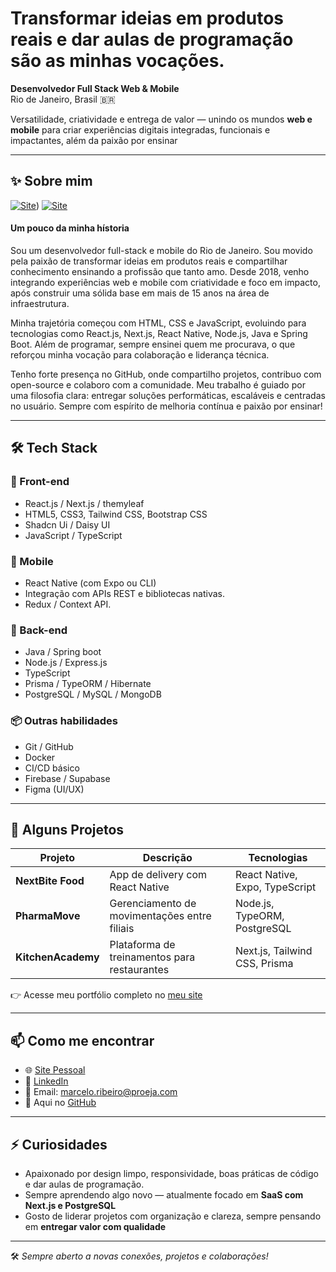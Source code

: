 # Transformar ideias em produtos reais e dar aulas de programação são as minhas vocações.

**Desenvolvedor Full Stack Web & Mobile**  
Rio de Janeiro, Brasil 🇧🇷  

Versatilidade, criatividade e entrega de valor — unindo os mundos **web e mobile** para criar experiências digitais integradas, funcionais e impactantes, além da paixão por ensinar

---

## ✨ Sobre mim

[![Site](https://img.shields.io/badge/website-000000?style=for-the-badge&logo=About.me&logoColor=white)](https://portifolio-nextjs-rosy.vercel.app/))
[![Site](https://img.shields.io/badge/Instagram-E4405F?style=for-the-badge&logo=instagram&logoColor=white)](https://www.instagram.com/marcelo.ribeiro.dev/)

#### Um pouco da minha hístoria

Sou um desenvolvedor full-stack e mobile do Rio de Janeiro. Sou movido pela paixão de transformar ideias em produtos reais e compartilhar conhecimento ensinando a profissão que tanto amo. Desde 2018, venho integrando experiências web e mobile com criatividade e foco em impacto, após construir uma sólida base em mais de 15 anos na área de infraestrutura.

Minha trajetória começou com HTML, CSS e JavaScript, evoluindo para tecnologias como React.js, Next.js, React Native, Node.js, Java e Spring Boot. Além de programar, sempre ensinei quem me procurava, o que reforçou minha vocação para colaboração e liderança 
técnica.

Tenho forte presença no GitHub, onde compartilho projetos, contribuo com open-source e colaboro com a comunidade. Meu trabalho é guiado por uma filosofia clara: entregar soluções performáticas, escaláveis e centradas no usuário. Sempre com espírito de melhoria contínua e paixão por ensinar! 

---

## 🛠️ Tech Stack

### 🚀 Front-end
- React.js / Next.js  / themyleaf
- HTML5, CSS3, Tailwind CSS, Bootstrap CSS
- Shadcn Ui / Daisy UI
- JavaScript / TypeScript  

### 📱 Mobile
- React Native (com Expo ou CLI)  
- Integração com APIs REST e bibliotecas nativas.
- Redux / Context API.  

### 🧠 Back-end
- Java / Spring boot
- Node.js / Express.js  
- TypeScript  
- Prisma / TypeORM / Hibernate
- PostgreSQL / MySQL  / MongoDB

### 📦 Outras habilidades
- Git / GitHub  
- Docker  
- CI/CD básico  
- Firebase / Supabase
- Figma (UI/UX)

---

## 📌 Alguns Projetos

| Projeto | Descrição | Tecnologias |
|--------|------------|-------------|
| **NextBite Food** | App de delivery com React Native | React Native, Expo, TypeScript |
| **PharmaMove** | Gerenciamento de movimentações entre filiais | Node.js, TypeORM, PostgreSQL |
| **KitchenAcademy** | Plataforma de treinamentos para restaurantes | Next.js, Tailwind CSS, Prisma |

👉 Acesse meu portfólio completo no [meu site](https://portifolio-nextjs-rosy.vercel.app/)  

---

## 📫 Como me encontrar

- 🌐 [Site Pessoal](https://portifolio-nextjs-rosy.vercel.app/)  
- 💼 [LinkedIn](https://www.linkedin.com/in/marcelo-ribeiro-fullstack/)  
- 📧 Email: marcelo.ribeiro@proeja.com  
- 🐙 Aqui no [GitHub](https://github.com/mrcomputer2018)

---

## ⚡ Curiosidades

- Apaixonado por design limpo, responsividade, boas práticas de código e dar aulas de programação.
- Sempre aprendendo algo novo — atualmente focado em **SaaS com Next.js e PostgreSQL**  
- Gosto de liderar projetos com organização e clareza, sempre pensando em **entregar valor com qualidade**

---

🛠️ *Sempre aberto a novas conexões, projetos e colaborações!*


